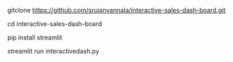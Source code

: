 gitclone https://github.com/srujanvannala/interactive-sales-dash-board.git

cd interactive-sales-dash-board

pip install streamlit 

streamlit run interactivedash.py
